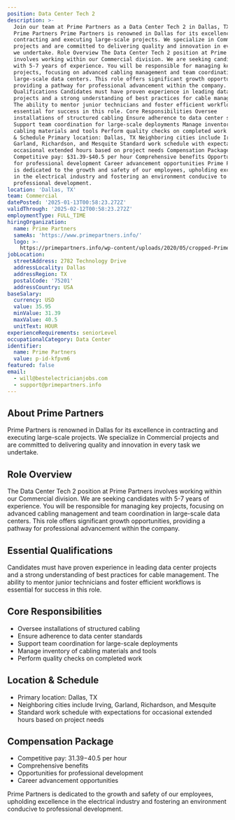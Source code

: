```yaml
---
position: Data Center Tech 2
description: >-
  Join our team at Prime Partners as a Data Center Tech 2 in Dallas, TX. About
  Prime Partners Prime Partners is renowned in Dallas for its excellence in
  contracting and executing large-scale projects. We specialize in Commercial
  projects and are committed to delivering quality and innovation in every task
  we undertake. Role Overview The Data Center Tech 2 position at Prime Partners
  involves working within our Commercial division. We are seeking candidates
  with 5-7 years of experience. You will be responsible for managing key
  projects, focusing on advanced cabling management and team coordination in
  large-scale data centers. This role offers significant growth opportunities,
  providing a pathway for professional advancement within the company. Essential
  Qualifications Candidates must have proven experience in leading data center
  projects and a strong understanding of best practices for cable management.
  The ability to mentor junior technicians and foster efficient workflows is
  essential for success in this role. Core Responsibilities Oversee
  installations of structured cabling Ensure adherence to data center standards
  Support team coordination for large-scale deployments Manage inventory of
  cabling materials and tools Perform quality checks on completed work Location
  & Schedule Primary location: Dallas, TX Neighboring cities include Irving,
  Garland, Richardson, and Mesquite Standard work schedule with expectations for
  occasional extended hours based on project needs Compensation Package
  Competitive pay: $31.39-$40.5 per hour Comprehensive benefits Opportunities
  for professional development Career advancement opportunities Prime Partners
  is dedicated to the growth and safety of our employees, upholding excellence
  in the electrical industry and fostering an environment conducive to
  professional development.
location: 'Dallas, TX'
team: Commercial
datePosted: '2025-01-13T00:58:23.272Z'
validThrough: '2025-02-12T00:58:23.272Z'
employmentType: FULL_TIME
hiringOrganization:
  name: Prime Partners
  sameAs: 'https://www.primepartners.info/'
  logo: >-
    https://primepartners.info/wp-content/uploads/2020/05/cropped-Prime-Partners-Logo-NO-BG-1-1.png
jobLocation:
  streetAddress: 2782 Technology Drive
  addressLocality: Dallas
  addressRegion: TX
  postalCode: '75201'
  addressCountry: USA
baseSalary:
  currency: USD
  value: 35.95
  minValue: 31.39
  maxValue: 40.5
  unitText: HOUR
experienceRequirements: seniorLevel
occupationalCategory: Data Center
identifier:
  name: Prime Partners
  value: p-id-kfpvm6
featured: false
email:
  - will@bestelectricianjobs.com
  - support@primepartners.info
---
```




## About Prime Partners
Prime Partners is renowned in Dallas for its excellence in contracting and executing large-scale projects. We specialize in Commercial projects and are committed to delivering quality and innovation in every task we undertake.

## Role Overview
The Data Center Tech 2 position at Prime Partners involves working within our Commercial division. We are seeking candidates with 5-7 years of experience. You will be responsible for managing key projects, focusing on advanced cabling management and team coordination in large-scale data centers. This role offers significant growth opportunities, providing a pathway for professional advancement within the company.

## Essential Qualifications
Candidates must have proven experience in leading data center projects and a strong understanding of best practices for cable management. The ability to mentor junior technicians and foster efficient workflows is essential for success in this role.

## Core Responsibilities
- Oversee installations of structured cabling
- Ensure adherence to data center standards
- Support team coordination for large-scale deployments
- Manage inventory of cabling materials and tools
- Perform quality checks on completed work

## Location & Schedule
- Primary location: Dallas, TX
- Neighboring cities include Irving, Garland, Richardson, and Mesquite
- Standard work schedule with expectations for occasional extended hours based on project needs

## Compensation Package
- Competitive pay: $31.39-$40.5 per hour
- Comprehensive benefits
- Opportunities for professional development
- Career advancement opportunities

Prime Partners is dedicated to the growth and safety of our employees, upholding excellence in the electrical industry and fostering an environment conducive to professional development.